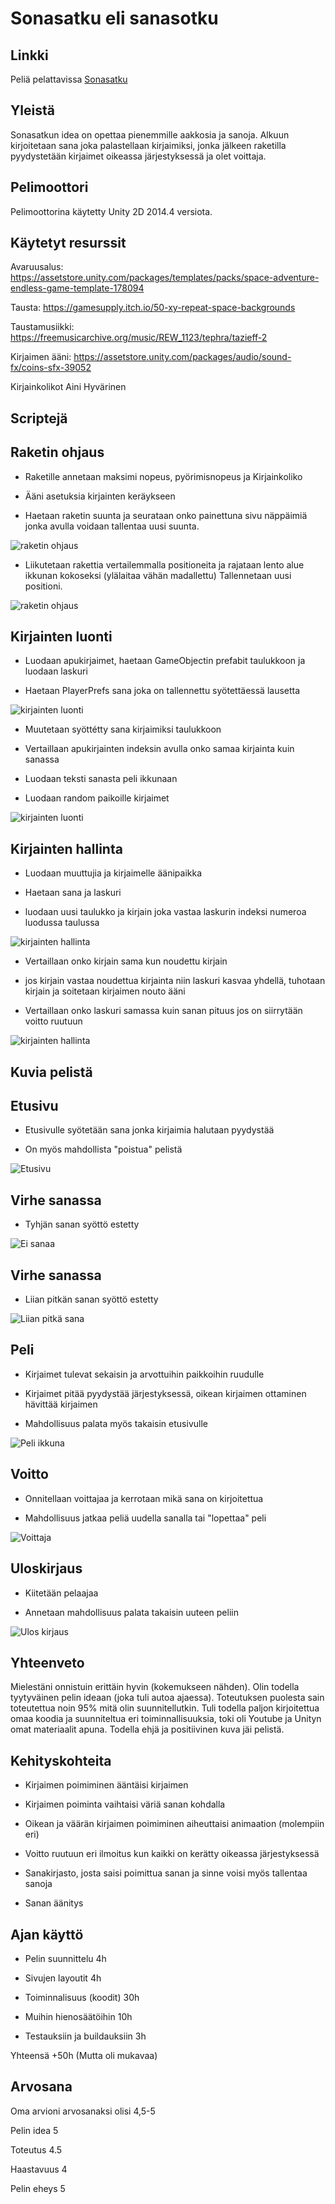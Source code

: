 # Sonasatku eli sanasotku

## Linkki

Peliä pelattavissa [Sonasatku](https://student.labranet.jamk.fi/~n3652/peliohjelmointi/sonasatku/)

## Yleistä

Sonasatkun idea on opettaa pienemmille aakkosia ja sanoja. Alkuun kirjoitetaan sana joka palastellaan kirjaimiksi, jonka jälkeen raketilla pyydystetään kirjaimet oikeassa järjestyksessä ja olet voittaja.

## Pelimoottori

Pelimoottorina käytetty Unity 2D 2014.4 versiota.

## Käytetyt resurssit

Avaruusalus: https://assetstore.unity.com/packages/templates/packs/space-adventure-endless-game-template-178094

Tausta: https://gamesupply.itch.io/50-xy-repeat-space-backgrounds

Taustamusiikki: https://freemusicarchive.org/music/REW_1123/tephra/tazieff-2

Kirjaimen ääni: https://assetstore.unity.com/packages/audio/sound-fx/coins-sfx-39052

Kirjainkolikot Aini Hyvärinen 

## Scriptejä

## Raketin ohjaus

- Raketille annetaan maksimi nopeus, pyörimisnopeus ja Kirjainkoliko

- Ääni asetuksia kirjainten keräykseen

- Haetaan raketin suunta ja seurataan onko painettuna sivu näppäimiä jonka avulla voidaan tallentaa uusi suunta.  

![raketin ohjaus](sanaseka/pics/rocketcontroller1.JPG)

- Liikutetaan rakettia vertailemmalla positioneita ja rajataan lento alue ikkunan kokoseksi (ylälaitaa vähän madallettu) Tallennetaan uusi positioni. 

![raketin ohjaus](sanaseka/pics/rocketcontroller2.JPG)

## Kirjainten luonti

- Luodaan apukirjaimet, haetaan GameObjectin prefabit taulukkoon ja luodaan laskuri

- Haetaan PlayerPrefs sana joka on tallennettu syötettäessä lausetta

![kirjainten luonti](sanaseka/pics/letterspawn1.JPG)

- Muutetaan syöttétty sana kirjaimiksi taulukkoon

- Vertaillaan apukirjainten indeksin avulla onko samaa kirjainta kuin sanassa

- Luodaan teksti sanasta peli ikkunaan

- Luodaan random paikoille kirjaimet

![kirjainten luonti](sanaseka/pics/letterspawn2.JPG)

## Kirjainten hallinta

- Luodaan muuttujia ja kirjaimelle äänipaikka

- Haetaan sana ja laskuri

- luodaan uusi taulukko ja kirjain joka vastaa laskurin indeksi numeroa luodussa taulussa

![kirjainten hallinta](sanaseka/pics/lettercontroller1.JPG)

- Vertaillaan onko kirjain sama kun noudettu kirjain 

- jos kirjain vastaa noudettua kirjainta niin laskuri kasvaa yhdellä, tuhotaan kirjain ja soitetaan kirjaimen nouto ääni

- Vertaillaan onko laskuri samassa kuin sanan pituus jos on siirrytään voitto ruutuun 

![kirjainten hallinta](sanaseka/pics/lettercontroller2.JPG)

## Kuvia pelistä

## Etusivu

- Etusivulle syötetään sana jonka kirjaimia halutaan pyydystää

- On myös mahdollista "poistua" pelistä

![Etusivu](sanaseka/pics/mainwindow.JPG)

## Virhe sanassa

- Tyhjän sanan syöttö estetty 

![Ei sanaa](sanaseka/pics/mainwindownoword.JPG)

## Virhe sanassa

- Liian pitkän sanan syöttö estetty

![Liian pitkä sana](sanaseka/pics/mainwindowtoolongword.JPG)

## Peli

- Kirjaimet tulevat sekaisin ja arvottuihin paikkoihin ruudulle

- Kirjaimet pitää pyydystää järjestyksessä, oikean kirjaimen ottaminen hävittää kirjaimen

- Mahdollisuus palata myös takaisin etusivulle 

![Peli ikkuna](sanaseka/pics/gamewindow.JPG)

## Voitto

- Onnitellaan voittajaa ja kerrotaan mikä sana on kirjoitettua

- Mahdollisuus jatkaa peliä uudella sanalla tai "lopettaa" peli

![Voittaja](sanaseka/pics/victoryScreen.JPG)

## Uloskirjaus

- Kiitetään pelaajaa

- Annetaan mahdollisuus palata takaisin uuteen peliin

![Ulos kirjaus](sanaseka/pics/logoutwindow.JPG)

## Yhteenveto

Mielestäni onnistuin erittäin hyvin (kokemukseen nähden). Olin todella tyytyväinen pelin ideaan (joka tuli autoa ajaessa). Toteutuksen puolesta sain toteutettua noin 95% mitä olin suunnitellutkin. Tuli todella paljon kirjoitettua omaa koodia ja suunniteltua eri toiminnallisuuksia, toki oli Youtube ja Unityn omat materiaalit apuna. Todella ehjä ja positiivinen kuva jäi pelistä.

## Kehityskohteita

- Kirjaimen poimiminen ääntäisi kirjaimen

- Kirjaimen poiminta vaihtaisi väriä sanan kohdalla

- Oikean ja väärän kirjaimen poimiminen aiheuttaisi animaation (molempiin eri)

- Voitto ruutuun eri ilmoitus kun kaikki on kerätty oikeassa järjestyksessä

- Sanakirjasto, josta saisi poimittua sanan ja sinne voisi myös tallentaa sanoja

- Sanan äänitys

## Ajan käyttö

- Pelin suunnittelu 4h

- Sivujen layoutit 4h

- Toiminnalisuus (koodit) 30h

- Muihin hienosäätöihin 10h

- Testauksiin ja buildauksiin 3h


Yhteensä +50h (Mutta oli mukavaa)

## Arvosana

Oma arvioni arvosanaksi olisi 4,5-5

Pelin idea 5

Toteutus 4.5

Haastavuus 4

Pelin eheys 5




  



